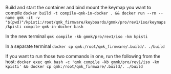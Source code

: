 

Build and start the container and bind mount the keymap you want to compile
`docker build -t compile-qmk-in-docker . && docker run --rm --name qmk -it -v "$(pwd)"/kpisti:/root/qmk_firmware/keyboards/gmmk/pro/rev1/iso/keymaps/kpisti compile-qmk-in-docker bash`

In the new terminal 
`qmk compile -kb gmmk/pro/rev1/iso -km kpisti`

In a separate terminal
`docker cp qmk:/root/qmk_firmware/.build/. ./build`

If you want to run those two commands in one, run the following from the host:
`docker exec qmk bash -c 'qmk compile -kb gmmk/pro/rev1/iso -km kpisti' && docker cp qmk:/root/qmk_firmware/.build/. ./build`